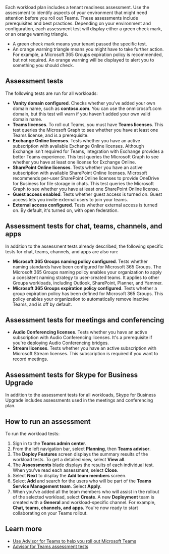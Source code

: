 Each workload plan includes a tenant readiness assessment. Use the assessment to identify aspects of your environment that might need attention before you roll out Teams. These assessments include prerequisites and best practices. Depending on your environment and configuration, each assessment test will display either a green check mark, or an orange warning triangle.

- A green check mark means your tenant passed the specific test.
- An orange warning triangle means you might have to take further action. For example, a Microsoft 365 Groups expiration policy is recommended, but not required. An orange warning will be displayed to alert you to something you should check.

## Assessment tests
The following tests are run for all workloads:

- **Vanity domain configured**. Checks whether you've added your own domain name, such as **contoso.com**. You can use the onmicrosoft.com domain, but this test will warn if you haven't added your own valid domain name.
- **Teams licenses**. To roll out Teams, you must have **Teams licenses**. This test queries the Microsoft Graph to see whether you have at least one Teams license, and is a prerequisite.
- **Exchange Online licenses**. Tests whether you have an active subscription with available Exchange Online licenses. Although Exchange isn't required for Teams, integration with Exchange provides a better Teams experience. This test queries the Microsoft Graph to see whether you have at least one license for Exchange Online.
- **SharePoint Online licenses**. Tests whether you have an active subscription with available SharePoint Online licenses. Microsoft recommends per-user SharePoint Online licenses to provide OneDrive for Business for file storage in chats. This test queries the Microsoft Graph to see whether you have at least one SharePoint Online license.
- **Guest access enabled**. Tests whether guest access is turned on. Guest access lets you invite external users to join your teams.
- **External access configured**. Tests whether external access is turned on. By default, it's turned on, with open federation.

## Assessment tests for chat, teams, channels, and apps
In addition to the assessment tests already described, the following specific tests for chat, teams, channels, and apps are also run:
- **Microsoft 365 Groups naming policy configured**. Tests whether naming standards have been configured for Microsoft 365 Groups. The Microsoft 365 Groups naming policy enables your organization to apply a consistent naming strategy to user-created teams. It applies to other Groups workloads, including Outlook, SharePoint, Planner, and Yammer.
- **Microsoft 365 Groups expiration policy configured**. Tests whether a group expiration policy has been defined for Microsoft 365 Groups. This policy enables your organization to automatically remove inactive Teams, and is off by default.

## Assessment tests for meetings and conferencing
- **Audio Conferencing licenses**. Tests whether you have an active subscription with Audio Conferencing licenses. It's a prerequisite if you're deploying Audio Conferencing bridges.
- **Stream licenses**. Tests whether you have an active subscription with Microsoft Stream licenses. This subscription is required if you want to record meetings.

## Assessment tests for Skype for Business Upgrade
In addition to the assessment tests for all workloads, Skype for Business Upgrade includes assessments used in the meetings and conferencing plan.

## How to run an assessment
To run the workload tests:
1.	Sign in to the **Teams admin center**.
2.	From the left navigation bar, select **Planning**, then **Teams advisor**.
3.	The **Deploy Features** screen displays the summary results of the workload tests. To get a detailed view, select **View all**.
4.	The **Assessments** blade displays the results of each individual test. When you've read each assessment, select **Close**.
5.	Select **Next** to display the **Add team members** screen.
6.	Select **Add** and search for the users who will be part of the **Teams Service Management team**. Select **Apply**.
7.	When you've added all the team members who will assist in the rollout of the selected workload, select **Create**. A new **Deployment** team is created with a **General** and workload-specific channel. For example, **Chat, teams, channels, and apps**.
You're now ready to start collaborating on your Teams rollout.

## Learn more
- [Use Advisor for Teams to help you roll out Microsoft Teams](https://docs.microsoft.com/microsoftteams/use-advisor-teams-roll-out)
- [Advisor for Teams assessment tests](https://docs.microsoft.com/microsoftteams/use-advisor-teams-roll-out#assessment-tests-for-all-workloads)
